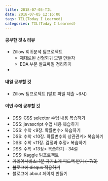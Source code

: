 ```yaml
---
title: 2018-07-05-TIL
date: 2018-07-05 12:16:00
tags: TIL(Today I Learned)
categories: TIL(Today I Learned)
---
```




#### 공부한 것 & 리뷰
- Zillow 회귀분석 팀프로젝트
	- 제대로된 선형회귀 모델 만들자
	- EDA 부분 발표파일 정리하자
- 

#### 내일 공부할 것
- Zillow 팀프로젝트 (발표 파일 제출 ~6시)



#### 이번 주에 공부할 것
- DSS: CSS selector 수업 내용 복습하기
- DSS: javascript 수업 내용 복습하기
- DSS: 수학 <9장. 확률변수> 복습하기
- DSS: 수학 <10장. 확률변수의 상관관계> 복습하기
- DSS: 수학 <11장. 검정과 추정> 복습하기
- DSS: 수학 <13장> 복습하기 - 34절
- DSS: Kaggle 팀프로젝트
- ~~커리어서비스: 1분 자기소개 피드백 받기 (~7/3)~~
- ~~블로그에 disqus 적용하기~~
- 블로그에 about 페이지 만들기